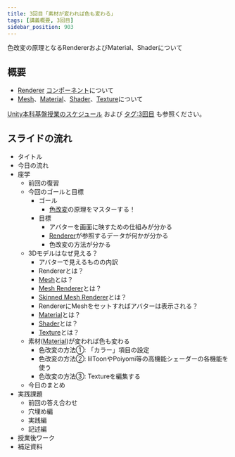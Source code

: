```yaml
---
title: 3回目「素材が変われば色も変わる」
tags: [講義概要, 3回目]
sidebar_position: 903
---
```


色改変の原理となるRendererおよびMaterial、Shaderについて

## 概要

- [Renderer](/docs/索引/PQR/Renderer) [コンポーネント](/docs/索引/ABC/Component)について
- [Mesh](/docs/索引/MNO/Mesh)、[Material](/docs/索引/MNO/Material)、[Shader](/docs/索引/STU/Shader)、[Texture](/docs/索引/STU/Texture)について

[Unity本科基盤授業のスケジュール](/docs/索引/STU/Unity本科基盤授業のスケジュール) および [タグ:3回目](/docs/tags/3-回目) も参照ください。

## スライドの流れ

- タイトル
- 今日の流れ
- 座学
  - 前回の復習
  - 今回のゴールと目標
    - ゴール
      - [色改変](/docs/索引/あ行/色改変)の原理をマスターする！
    - 目標
      - アバターを画面に映すための仕組みが分かる
      - [Renderer](/docs/索引/PQR/Renderer)が参照するデータが何かが分かる
      - 色改変の方法が分かる
  - 3Dモデルはなぜ見える？
    - アバターで見えるものの内訳
    - Rendererとは？
    - [Mesh](/docs/索引/MNO/Mesh)とは？
    - [Mesh Renderer](/docs/索引/MNO/MeshRenderer)とは？
    - [Skinned Mesh Renderer](/docs/索引/STU/SkinnedMeshRenderer)とは？
    - RendererにMeshをセットすればアバターは表示される？
    - [Material](/docs/索引/MNO/Material)とは？
    - [Shader](/docs/索引/STU/Shader)とは？
    - [Texture](/docs/索引/STU/Texture)とは？
  - 素材([Material](/docs/索引/MNO/Material))が変われば色も変わる
    - 色改変の方法①: 「カラー」項目の設定
    - 色改変の方法②: lilToonやPoiyomi等の高機能シェーダーの各機能を使う
    - 色改変の方法③: Textureを編集する
  - 今日のまとめ
- 実践課題
  - 前回の答え合わせ
  - 穴埋め編
  - 実践編
  - 記述編
- 授業後ワーク
- 補足資料
